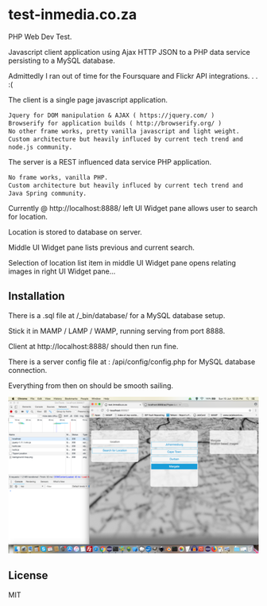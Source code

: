 # test-inmedia.co.za

  PHP Web Dev Test.

  Javascript client application using Ajax HTTP JSON to a PHP data service persisting to a MySQL database.

  Admittedly I ran out of time for the Foursquare and Flickr API integrations. . .  :(

  The client is a single page javascript application.

    Jquery for DOM manipulation & AJAX ( https://jquery.com/ )
    Browserify for application builds ( http://browserify.org/ )
    No other frame works, pretty vanilla javascript and light weight.
    Custom architecture but heavily influced by current tech trend and node.js community.

  The server is a REST influenced data service PHP application.
  
    No frame works, vanilla PHP.
    Custom architecture but heavily influced by current tech trend and Java Spring community.


  Currently @ http://localhost:8888/ left UI Widget pane allows user to search for location.
  
  Location is stored to database on server.
  
  Middle UI Widget pane lists previous and current search.
  
  Selection of location list item in middle UI Widget pane opens relating images in right UI Widget pane...

## Installation

  There is a .sql file at /_bin/database/ for a MySQL database setup.

  Stick it in MAMP / LAMP / WAMP, running serving from port 8888.

  Client at http://localhost:8888/ should then run fine.

  There is a server config file at : /api/config/config.php for MySQL database connection.

  Everything from then on should be smooth sailing.

  ![alt text](/bin/screenie.png)
  
## License

  MIT




